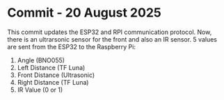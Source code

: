 # Commit - 20 August 2025
This commit updates the ESP32 and RPI communication protocol. Now, there is an ultrarsonic sensor for the front and also an IR sensor.
5 values are sent from the ESP32 to the Raspberry Pi:
1. Angle (BNO055)
2. Left Distance (TF Luna)
3. Front Distance (Ultrasonic)
4. Right Distance (TF Luna)
5. IR Value (0 or 1)